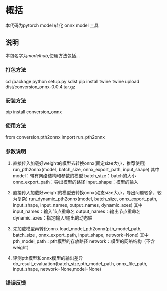 # 概括
本代码为pytorch model 转化 onnx model 工具

## 说明
本包名字为*modelhub*,使用方法包括...

### 打包方法
cd /package
python setup.py sdist
pip install twine
twine upload dist/conversion_onnx-0.0.4.tar.gz

### 安装方法
pip install conversion_onnx

### 使用方法
from conversion.pth2onnx import run_pth2onnx

### 参数说明
1. 直接传入加载好weight的模型去转换onnx(固定size大小，推荐使用)
run_pth2onnx(model, batch_size, onnx_export_path, input_shape)
其中 model：带有网络结构和参数的模型
    batch_size：batch的大小
    onnx_export_path：导出模型的路径
    input_shape：模型的输入

2. 直接传入加载好weight的模型去转换onnx(动态size大小，导出问题较多，较为复杂)
run_dynamic_pth2onnx(model, batch_size, onnx_export_path, input_shape, input_names, output_names, dynamic_axes)
其中 input_names：输入节点重命名
    output_names：输出节点重命名
    dynamic_axes：指定输入/输出的动态轴

3. 先加载模型再转化onnx
load_model_pth2onnx(pth_model_path, batch_size , onnx_export_path, input_shape, network=None)
其中 pth_model_path：pth模型的存放路径
    network：模型的网络结构（不含weight）

4. 评测pth模型和onnx模型的输出差异
do_result_evaluation(batch_size,pth_model_path, onnx_file_path, input_shape, network=None,model=None)

### 错误反馈